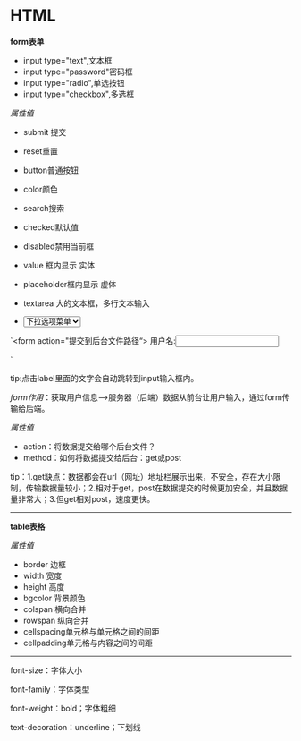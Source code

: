 # HTML

**form表单**

* input type="text",文本框
* input type="password"密码框
* input type="radio",单选按钮
* input type="checkbox",多选框

*属性值*

* submit 提交

* reset重置

* button普通按钮

* color颜色

* search搜索

* checked默认值

* disabled禁用当前框

* value 框内显示 实体

* placeholder框内显示 虚体

* textarea 大的文本框，多行文本输入

* <select>
      <option>下拉选项菜单</option>
      <option>下拉选项菜单</option>
      <option>下拉选项菜单</option>
  </select>

`<form action="提交到后台文件路径“>
    <label>
    	用户名:<input type="text">
    </label>
</form>`

tip:点击label里面的文字会自动跳转到input输入框内。

*form作用*：获取用户信息-->服务器（后端）数据从前台让用户输入，通过form传输给后端。

*属性值*

* action：将数据提交给哪个后台文件？
* method：如何将数据提交给后台：get或post

tip：1.get缺点：数据都会在url（网址）地址栏展示出来，不安全，存在大小限制，传输数据量较小；2.相对于get，post在数据提交的时候更加安全，并且数据量非常大；3.但get相对post，速度更快。

***

**table表格**

*属性值*

* border 边框
* width 宽度
* height 高度
* bgcolor 背景颜色
* colspan 横向合并
* rowspan 纵向合并
* cellspacing单元格与单元格之间的间距
* cellpadding单元格与内容之间的间距

***

font-size：字体大小

font-family：字体类型

font-weight：bold；字体粗细

text-decoration：underline；下划线

